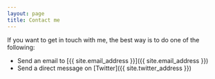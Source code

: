 ```yaml
---
layout: page
title: Contact me 
---
```


If you want to get in touch with me, the best way is to do one of the following: 

- Send an email to [{{ site.email_address }}]({{ site.email_address }})
- Send a direct message on [Twitter]({{ site.twitter_address }})
